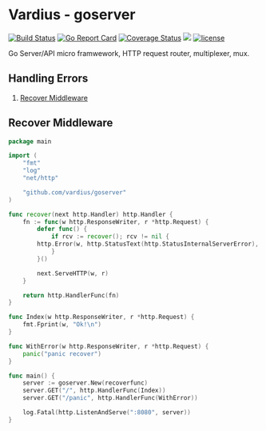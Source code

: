 Vardius - goserver
================
[![Build Status](https://travis-ci.org/vardius/goserver.svg?branch=master)](https://travis-ci.org/vardius/goserver)
[![Go Report Card](https://goreportcard.com/badge/github.com/vardius/goserver)](https://goreportcard.com/report/github.com/vardius/goserver)
[![Coverage Status](https://coveralls.io/repos/github/vardius/goserver/badge.svg?branch=master)](https://coveralls.io/github/vardius/goserver?branch=master)
[![](https://godoc.org/github.com/vardius/goserver?status.svg)](http://godoc.org/github.com/vardius/goserver)
[![license](https://img.shields.io/github/license/mashape/apistatus.svg)](https://github.com/vardius/goserver/blob/master/LICENSE.md)

Go Server/API micro framwework, HTTP request router, multiplexer, mux.

Handling Errors
----------------
1. [Recover Middleware](#recover-middleware)

## Recover Middleware
```go
package main

import (
	"fmt"
	"log"
	"net/http"

    "github.com/vardius/goserver"
)

func recover(next http.Handler) http.Handler {
	fn := func(w http.ResponseWriter, r *http.Request) {
		defer func() {
			if rcv := recover(); rcv != nil {
		http.Error(w, http.StatusText(http.StatusInternalServerError), http.StatusInternalServerError)
			}
		}()

		next.ServeHTTP(w, r)
	}

	return http.HandlerFunc(fn)
}

func Index(w http.ResponseWriter, r *http.Request) {
	fmt.Fprint(w, "Ok!\n")
}

func WithError(w http.ResponseWriter, r *http.Request) {
	panic("panic recover")
}

func main() {
	server := goserver.New(recoverfunc)
	server.GET("/", http.HandlerFunc(Index))
	server.GET("/panic", http.HandlerFunc(WithError))

	log.Fatal(http.ListenAndServe(":8080", server))
}
```
